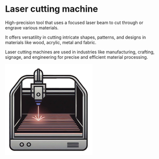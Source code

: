 # Laser cutting machine 




High-precision tool that uses a focused laser beam to cut through or engrave various materials.

It offers versatility in cutting intricate shapes, patterns, and designs in materials like wood, acrylic, metal and fabric.

Laser cutting machines are used in industries like manufacturing, crafting, signage, and engineering for precise and efficient material processing.

![](../../images/laser_cutter.png)










